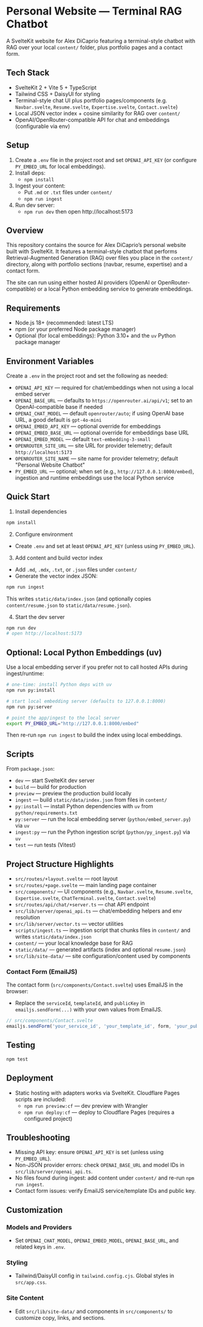 # Personal Website — Terminal RAG Chatbot

A SvelteKit website for Alex DiCaprio featuring a terminal-style chatbot with RAG over your local `content/` folder, plus portfolio pages and a contact form.

## Tech Stack

- SvelteKit 2 + Vite 5 + TypeScript
- Tailwind CSS + DaisyUI for styling
- Terminal-style chat UI plus portfolio pages/components (e.g. `Navbar.svelte`, `Resume.svelte`, `Expertise.svelte`, `Contact.svelte`)
- Local JSON vector index + cosine similarity for RAG over `content/`
- OpenAI/OpenRouter-compatible API for chat and embeddings (configurable via env)

## Setup

1. Create a `.env` file in the project root and set `OPENAI_API_KEY` (or configure `PY_EMBED_URL` for local embeddings).
2. Install deps:
   - `npm install`
3. Ingest your content:
   - Put `.md` or `.txt` files under `content/`
   - `npm run ingest`
4. Run dev server:
   - `npm run dev` then open http://localhost:5173

## Overview

This repository contains the source for Alex DiCaprio’s personal website built with SvelteKit. It features a terminal-style chatbot that performs Retrieval-Augmented Generation (RAG) over files you place in the `content/` directory, along with portfolio sections (navbar, resume, expertise) and a contact form.

The site can run using either hosted AI providers (OpenAI or OpenRouter-compatible) or a local Python embedding service to generate embeddings.

## Requirements

- Node.js 18+ (recommended: latest LTS)
- npm (or your preferred Node package manager)
- Optional (for local embeddings): Python 3.10+ and the `uv` Python package manager

## Environment Variables

Create a `.env` in the project root and set the following as needed:

- `OPENAI_API_KEY` — required for chat/embeddings when not using a local embed server
- `OPENAI_BASE_URL` — defaults to `https://openrouter.ai/api/v1`; set to an OpenAI-compatible base if needed
- `OPENAI_CHAT_MODEL` — default `openrouter/auto`; if using OpenAI base URL, a good default is `gpt-4o-mini`
- `OPENAI_EMBED_API_KEY` — optional override for embeddings
- `OPENAI_EMBED_BASE_URL` — optional override for embeddings base URL
- `OPENAI_EMBED_MODEL` — default `text-embedding-3-small`
- `OPENROUTER_SITE_URL` — site URL for provider telemetry; default `http://localhost:5173`
- `OPENROUTER_SITE_NAME` — site name for provider telemetry; default "Personal Website Chatbot"
- `PY_EMBED_URL` — optional; when set (e.g., `http://127.0.0.1:8000/embed`), ingestion and runtime embeddings use the local Python service

## Quick Start

1) Install dependencies

```bash
npm install
```

2) Configure environment

- Create `.env` and set at least `OPENAI_API_KEY` (unless using `PY_EMBED_URL`).

3) Add content and build vector index

- Add `.md`, `.mdx`, `.txt`, or `.json` files under `content/`
- Generate the vector index JSON:

```bash
npm run ingest
```

This writes `static/data/index.json` (and optionally copies `content/resume.json` to `static/data/resume.json`).

4) Start the dev server

```bash
npm run dev
# open http://localhost:5173
```

## Optional: Local Python Embeddings (uv)

Use a local embedding server if you prefer not to call hosted APIs during ingest/runtime:

```bash
# one-time: install Python deps with uv
npm run py:install

# start local embedding server (defaults to 127.0.0.1:8000)
npm run py:server

# point the app/ingest to the local server
export PY_EMBED_URL="http://127.0.0.1:8000/embed"
```

Then re-run `npm run ingest` to build the index using local embeddings.

## Scripts

From `package.json`:

- `dev` — start SvelteKit dev server
- `build` — build for production
- `preview` — preview the production build locally
- `ingest` — build `static/data/index.json` from files in `content/`
- `py:install` — install Python dependencies with `uv` from `python/requirements.txt`
- `py:server` — run the local embedding server (`python/embed_server.py`) via `uv`
- `ingest:py` — run the Python ingestion script (`python/py_ingest.py`) via `uv`
- `test` — run tests (Vitest)

## Project Structure Highlights

- `src/routes/+layout.svelte` — root layout
- `src/routes/+page.svelte` — main landing page container
- `src/components/` — UI components (e.g., `Navbar.svelte`, `Resume.svelte`, `Expertise.svelte`, `ChatTerminal.svelte`, `Contact.svelte`)
- `src/routes/api/chat/+server.ts` — chat API endpoint
- `src/lib/server/openai_api.ts` — chat/embedding helpers and env resolution
- `src/lib/server/vector.ts` — vector utilities
- `scripts/ingest.ts` — ingestion script that chunks files in `content/` and writes `static/data/index.json`
- `content/` — your local knowledge base for RAG
- `static/data/` — generated artifacts (index and optional `resume.json`)
- `src/lib/site-data/` — site configuration/content used by components

### Contact Form (EmailJS)

The contact form (`src/components/Contact.svelte`) uses EmailJS in the browser:

- Replace the `serviceId`, `templateId`, and `publicKey` in `emailjs.sendForm(...)` with your own values from EmailJS.

```ts
// src/components/Contact.svelte
emailjs.sendForm('your_service_id', 'your_template_id', form, 'your_public_key')
```

## Testing

```bash
npm test
```

## Deployment

- Static hosting with adapters works via SvelteKit. Cloudflare Pages scripts are included:
  - `npm run preview:cf` — dev preview with Wrangler
  - `npm run deploy:cf` — deploy to Cloudflare Pages (requires a configured project)

## Troubleshooting

- Missing API key: ensure `OPENAI_API_KEY` is set (unless using `PY_EMBED_URL`).
- Non-JSON provider errors: check `OPENAI_BASE_URL` and model IDs in `src/lib/server/openai_api.ts`.
- No files found during ingest: add content under `content/` and re-run `npm run ingest`.
- Contact form issues: verify EmailJS service/template IDs and public key.

## Customization

### Models and Providers

- Set `OPENAI_CHAT_MODEL`, `OPENAI_EMBED_MODEL`, `OPENAI_BASE_URL`, and related keys in `.env`.

### Styling

- Tailwind/DaisyUI config in `tailwind.config.cjs`. Global styles in `src/app.css`.

### Site Content

- Edit `src/lib/site-data/` and components in `src/components/` to customize copy, links, and sections.

